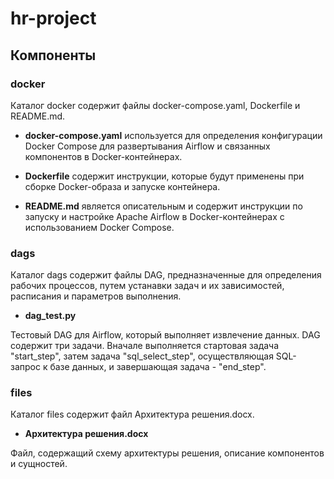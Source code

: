 # hr-project
## Компоненты
### docker
Каталог docker содержит файлы docker-compose.yaml, Dockerfile и README.md.
- **docker-compose.yaml** используется для определения конфигурации Docker Compose для развертывания Airflow и связанных компонентов в Docker-контейнерах.

- **Dockerfile** содержит инструкции, которые будут применены при сборке Docker-образа и запуске контейнера.

- **README.md** является описательным и содержит инструкции по запуску и настройке Apache Airflow в Docker-контейнерах с использованием Docker Compose.

### dags
Каталог dags содержит файлы DAG, предназначенные для определения рабочих процессов, путем устанавки задач и их зависимостей, расписания и параметров выполнения.
- **dag_test.py**

Тестовый DAG для Airflow, который выполняет извлечение данных. DAG содержит три задачи. Вначале выполняется стартовая задача "start_step", затем задача "sql_select_step", осуществляющая SQL-запрос к базе данных, и завершающая задача - "end_step".

### files
Каталог files содержит файл Архитектура решения.docx.
- **Архитектура решения.docx**

Файл, содержащий схему архитектуры решения, описание компонентов и сущностей.
